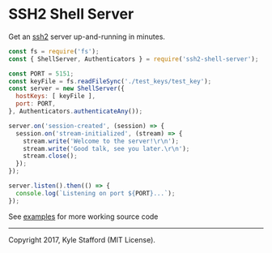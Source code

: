 # SSH2 Shell Server

Get an [ssh2](https://www.npmjs.com/package/ssh2) server up-and-running in minutes.

```javascript
const fs = require('fs');
const { ShellServer, Authenticators } = require('ssh2-shell-server');

const PORT = 5151;
const keyFile = fs.readFileSync('./test_keys/test_key');
const server = new ShellServer({
  hostKeys: [ keyFile ],
  port: PORT,
}, Authenticators.authenticateAny());

server.on('session-created', (session) => {
  session.on('stream-initialized', (stream) => {
    stream.write('Welcome to the server!\r\n');
    stream.write('Good talk, see you later.\r\n');
    stream.close();
  });
});

server.listen().then(() => {
  console.log(`Listening on port ${PORT}...`);
});
```
See [examples](/examples) for more working source code

---

Copyright 2017, Kyle Stafford (MIT License).

